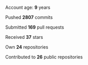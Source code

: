 Account age: **9** years

Pushed **2807** commits

Submitted **169** pull requests

Received **37** stars

Own **24** repositories

Contributed to **26** public repositories
